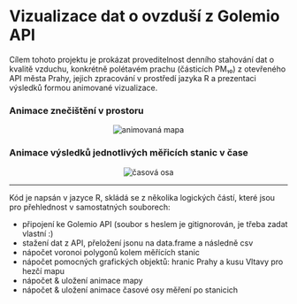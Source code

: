 # Vizualizace dat o ovzduší z Golemio API

Cílem tohoto projektu je prokázat proveditelnost denního stahování dat o kvalitě vzduchu, konkrétně polétavém prachu (částicích PM₁₀) z otevřeného API města Prahy, jejich zpracování v prostředí jazyka R a prezentaci výsledků formou animované vizualizace.

### Animace znečištění v prostoru

<p align="center">
  <img src="http://www.jla-data.net/CZE/2018-10-26-prazska-data_files/obrazek.gif" alt="animovaná mapa"/>
</p>

### Animace výsledků jednotlivých měřicích stanic v čase

<p align="center">
  <img src="http://www.jla-data.net/CZE/2018-10-26-prazska-data_files/casova-osa.gif" alt="časová osa"/>
</p>

<hr>

Kód je napsán v jazyce R, skládá se z několika logických částí, které jsou pro přehlednost v samostatných souborech:

- připojení ke Golemio API (soubor s heslem je gitignorován, je třeba zadat vlastní :)
- stažení dat z API, přeložení jsonu na data.frame a následně csv
- nápočet voronoi polygonů kolem měřících stanic
- nápočet pomocných grafických objektů: hranic Prahy a kusu Vltavy pro hezčí mapu
- nápočet & uložení animace mapy
- nápočet & uložení animace časové osy měření po stanicich
